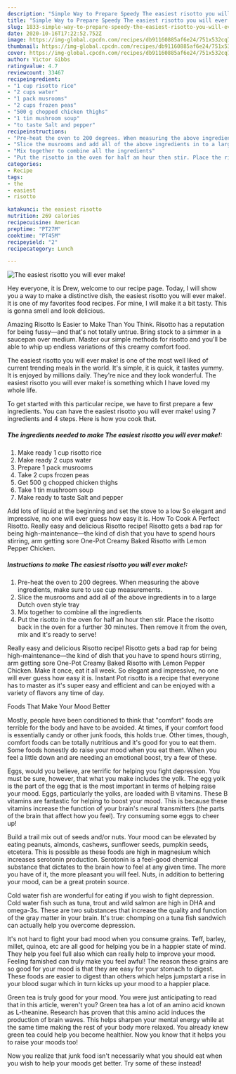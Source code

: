 ```yaml
---
description: "Simple Way to Prepare Speedy The easiest risotto you will ever make!"
title: "Simple Way to Prepare Speedy The easiest risotto you will ever make!"
slug: 1833-simple-way-to-prepare-speedy-the-easiest-risotto-you-will-ever-make
date: 2020-10-16T17:22:52.752Z
image: https://img-global.cpcdn.com/recipes/db91160885af6e24/751x532cq70/the-easiest-risotto-you-will-ever-make-recipe-main-photo.jpg
thumbnail: https://img-global.cpcdn.com/recipes/db91160885af6e24/751x532cq70/the-easiest-risotto-you-will-ever-make-recipe-main-photo.jpg
cover: https://img-global.cpcdn.com/recipes/db91160885af6e24/751x532cq70/the-easiest-risotto-you-will-ever-make-recipe-main-photo.jpg
author: Victor Gibbs
ratingvalue: 4.7
reviewcount: 33467
recipeingredient:
- "1 cup risotto rice"
- "2 cups water"
- "1 pack musrooms"
- "2 cups frozen peas"
- "500 g chopped chicken thighs"
- "1 tin mushroom soup"
- "to taste Salt and pepper"
recipeinstructions:
- "Pre-heat the oven to 200 degrees. When measuring the above ingredients, make sure to use cup measurements."
- "Slice the musrooms and add all of the above ingredients in to a large Dutch oven style tray"
- "Mix together to combine all the ingredients"
- "Put the risotto in the oven for half an hour then stir. Place the risotto back in the oven for a further 30 minutes. Then remove it from the oven, mix and it&#39;s ready to serve!"
categories:
- Recipe
tags:
- the
- easiest
- risotto

katakunci: the easiest risotto 
nutrition: 269 calories
recipecuisine: American
preptime: "PT27M"
cooktime: "PT45M"
recipeyield: "2"
recipecategory: Lunch

---
```



![The easiest risotto you will ever make!](https://img-global.cpcdn.com/recipes/db91160885af6e24/751x532cq70/the-easiest-risotto-you-will-ever-make-recipe-main-photo.jpg)

Hey everyone, it is Drew, welcome to our recipe page. Today, I will show you a way to make a distinctive dish, the easiest risotto you will ever make!. It is one of my favorites food recipes. For mine, I will make it a bit tasty. This is gonna smell and look delicious.

Amazing Risotto Is Easier to Make Than You Think. Risotto has a reputation for being fussy—and that&#39;s not totally untrue. Bring stock to a simmer in a saucepan over medium. Master our simple methods for risotto and you&#39;ll be able to whip up endless variations of this creamy comfort food.

The easiest risotto you will ever make! is one of the most well liked of current trending meals in the world. It's simple, it is quick, it tastes yummy. It is enjoyed by millions daily. They're nice and they look wonderful. The easiest risotto you will ever make! is something which I have loved my whole life.


To get started with this particular recipe, we have to first prepare a few ingredients. You can have the easiest risotto you will ever make! using 7 ingredients and 4 steps. Here is how you cook that.

<!--inarticleads1-->

##### The ingredients needed to make The easiest risotto you will ever make!:

1. Make ready 1 cup risotto rice
1. Make ready 2 cups water
1. Prepare 1 pack musrooms
1. Take 2 cups frozen peas
1. Get 500 g chopped chicken thighs
1. Take 1 tin mushroom soup
1. Make ready to taste Salt and pepper


Add lots of liquid at the beginning and set the stove to a low So elegant and impressive, no one will ever guess how easy it is. How To Cook A Perfect Risotto. Really easy and delicious Risotto recipe! Risotto gets a bad rap for being high-maintenance—the kind of dish that you have to spend hours stirring, arm getting sore One-Pot Creamy Baked Risotto with Lemon Pepper Chicken. 

<!--inarticleads2-->

##### Instructions to make The easiest risotto you will ever make!:

1. Pre-heat the oven to 200 degrees. When measuring the above ingredients, make sure to use cup measurements.
1. Slice the musrooms and add all of the above ingredients in to a large Dutch oven style tray
1. Mix together to combine all the ingredients
1. Put the risotto in the oven for half an hour then stir. Place the risotto back in the oven for a further 30 minutes. Then remove it from the oven, mix and it&#39;s ready to serve!


Really easy and delicious Risotto recipe! Risotto gets a bad rap for being high-maintenance—the kind of dish that you have to spend hours stirring, arm getting sore One-Pot Creamy Baked Risotto with Lemon Pepper Chicken. Make it once, eat it all week. So elegant and impressive, no one will ever guess how easy it is. Instant Pot risotto is a recipe that everyone has to master as it&#39;s super easy and efficient and can be enjoyed with a variety of flavors any time of day. 

Foods That Make Your Mood Better


Mostly, people have been conditioned to think that "comfort" foods are terrible for the body and have to be avoided. At times, if your comfort food is essentially candy or other junk foods, this holds true. Other times, though, comfort foods can be totally nutritious and it's good for you to eat them. Some foods honestly do raise your mood when you eat them. When you feel a little down and are needing an emotional boost, try a few of these.

Eggs, would you believe, are terrific for helping you fight depression. You must be sure, however, that what you make includes the yolk. The egg yolk is the part of the egg that is the most important in terms of helping raise your mood. Eggs, particularly the yolks, are loaded with B vitamins. These B vitamins are fantastic for helping to boost your mood. This is because these vitamins increase the function of your brain's neural transmitters (the parts of the brain that affect how you feel). Try consuming some eggs to cheer up!

Build a trail mix out of seeds and/or nuts. Your mood can be elevated by eating peanuts, almonds, cashews, sunflower seeds, pumpkin seeds, etcetera. This is possible as these foods are high in magnesium which increases serotonin production. Serotonin is a feel-good chemical substance that dictates to the brain how to feel at any given time. The more you have of it, the more pleasant you will feel. Nuts, in addition to bettering your mood, can be a great protein source.

Cold water fish are wonderful for eating if you wish to fight depression. Cold water fish such as tuna, trout and wild salmon are high in DHA and omega-3s. These are two substances that increase the quality and function of the gray matter in your brain. It's true: chomping on a tuna fish sandwich can actually help you overcome depression. 

It's not hard to fight your bad mood when you consume grains. Teff, barley, millet, quinoa, etc are all good for helping you be in a happier state of mind. They help you feel full also which can really help to improve your mood. Feeling famished can truly make you feel awful! The reason these grains are so good for your mood is that they are easy for your stomach to digest. These foods are easier to digest than others which helps jumpstart a rise in your blood sugar which in turn kicks up your mood to a happier place.

Green tea is truly good for your mood. You were just anticipating to read that in this article, weren't you? Green tea has a lot of an amino acid known as L-theanine. Research has proven that this amino acid induces the production of brain waves. This helps sharpen your mental energy while at the same time making the rest of your body more relaxed. You already knew green tea could help you become healthier. Now you know that it helps you to raise your moods too!

Now you realize that junk food isn't necessarily what you should eat when you wish to help your moods get better. Try some of these instead!

